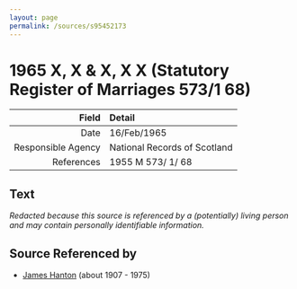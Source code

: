 ```yaml
---
layout: page
permalink: /sources/s95452173
---
```


# 1965 X, X & X, X X (Statutory Register of Marriages 573/1 68)

Field | Detail
---:|:---
Date | 16/Feb/1965
Responsible Agency | National Records of Scotland
References | 1955 M 573/ 1/ 68

## Text

_Redacted because this source is referenced by a (potentially) living person and may contain personally identifiable information._

## Source Referenced by

* [James Hanton](../people/@30630538@-james-hanton-b1907-d1975.md) (about 1907 - 1975)
